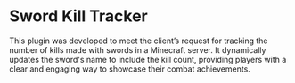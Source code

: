 # Sword Kill Tracker

This plugin was developed to meet the client’s request for tracking the number of kills made with swords in a Minecraft server. It dynamically updates the sword's name to include the kill count, providing players with a clear and engaging way to showcase their combat achievements.






